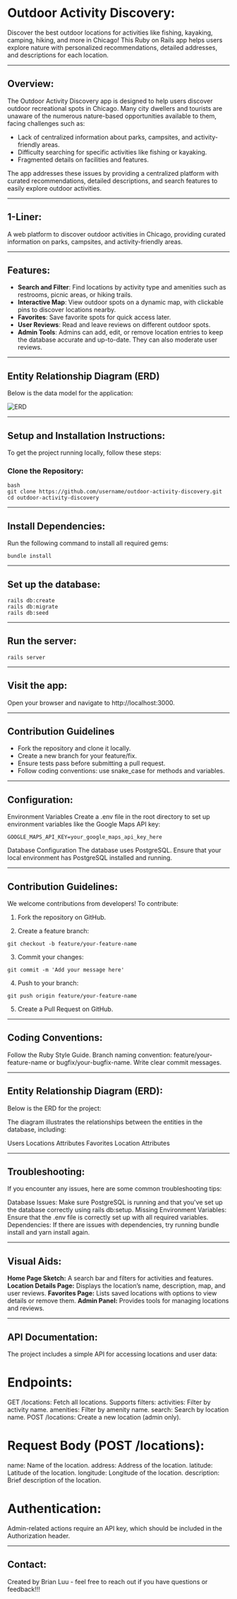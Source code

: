 # Outdoor Activity Discovery:

Discover the best outdoor locations for activities like fishing, kayaking, camping, hiking, and more in Chicago! This Ruby on Rails app helps users explore nature with personalized recommendations, detailed addresses, and descriptions for each location.

---

## Overview:

The Outdoor Activity Discovery app is designed to help users discover outdoor recreational spots in Chicago. Many city dwellers and tourists are unaware of the numerous nature-based opportunities available to them, facing challenges such as:

- Lack of centralized information about parks, campsites, and activity-friendly areas.
- Difficulty searching for specific activities like fishing or kayaking.
- Fragmented details on facilities and features.

The app addresses these issues by providing a centralized platform with curated recommendations, detailed descriptions, and search features to easily explore outdoor activities.

---

## 1-Liner:

A web platform to discover outdoor activities in Chicago, providing curated information on parks, campsites, and activity-friendly areas.

---

## Features:

- **Search and Filter**: Find locations by activity type and amenities such as restrooms, picnic areas, or hiking trails.
- **Interactive Map**: View outdoor spots on a dynamic map, with clickable pins to discover locations nearby.
- **Favorites**: Save favorite spots for quick access later.
- **User Reviews**: Read and leave reviews on different outdoor spots.
- **Admin Tools**: Admins can add, edit, or remove location entries to keep the database accurate and up-to-date. They can also moderate user reviews.

---

## Entity Relationship Diagram (ERD)

Below is the data model for the application:

![ERD][erd]

---

## Setup and Installation Instructions:

To get the project running locally, follow these steps:

### Clone the Repository:

```
bash
git clone https://github.com/username/outdoor-activity-discovery.git
cd outdoor-activity-discovery
```

---

## Install Dependencies:
Run the following command to install all required gems:

```
bundle install
```

---

## Set up the database:

```
rails db:create
rails db:migrate
rails db:seed
```

---

## Run the server:

```
rails server
```

---

## Visit the app:

Open your browser and navigate to http://localhost:3000.

---

## Contribution Guidelines
- Fork the repository and clone it locally.
- Create a new branch for your feature/fix.
- Ensure tests pass before submitting a pull request.
- Follow coding conventions: use snake_case for methods and variables.

---

## Configuration:

Environment Variables
Create a .env file in the root directory to set up environment variables like the Google Maps API key:

```
GOOGLE_MAPS_API_KEY=your_google_maps_api_key_here
```

Database Configuration
The database uses PostgreSQL. Ensure that your local environment has PostgreSQL installed and running.

---

## Contribution Guidelines:

We welcome contributions from developers! To contribute:

1) Fork the repository on GitHub.

2) Create a feature branch:

```
git checkout -b feature/your-feature-name
```

3) Commit your changes:

```
git commit -m 'Add your message here'
```

4) Push to your branch:

```
git push origin feature/your-feature-name
```

5) Create a Pull Request on GitHub.

---

## Coding Conventions:

Follow the Ruby Style Guide.
Branch naming convention: feature/your-feature-name or bugfix/your-bugfix-name.
Write clear commit messages.

---

## Entity Relationship Diagram (ERD):

Below is the ERD for the project:

The diagram illustrates the relationships between the entities in the database, including:

Users
Locations
Attributes
Favorites
Location Attributes

---

## Troubleshooting:

If you encounter any issues, here are some common troubleshooting tips:

Database Issues: Make sure PostgreSQL is running and that you've set up the database correctly using rails db:setup.
Missing Environment Variables: Ensure that the .env file is correctly set up with all required variables.
Dependencies: If there are issues with dependencies, try running bundle install and yarn install again.

---

## Visual Aids:

**Home Page Sketch:** A search bar and filters for activities and features.
**Location Details Page:** Displays the location’s name, description, map, and user reviews.
**Favorites Page:** Lists saved locations with options to view details or remove them.
**Admin Panel:** Provides tools for managing locations and reviews.

---

## API Documentation:

The project includes a simple API for accessing locations and user data:

# Endpoints:
  GET /locations: Fetch all locations. Supports filters:
    activities: Filter by activity name.
    amenities: Filter by amenity name.
    search: Search by location name.
  POST /locations: Create a new location (admin only).

# Request Body (POST /locations):
  name: Name of the location.
  address: Address of the location.
  latitude: Latitude of the location.
  longitude: Longitude of the location.
  description: Brief description of the location.

# Authentication:
  Admin-related actions require an API key, which should be included in the Authorization header.

---

## Contact:

Created by Brian Luu - feel free to reach out if you have questions or feedback!!!


[def]: ./erd.png
[erd]: ./erd.png
